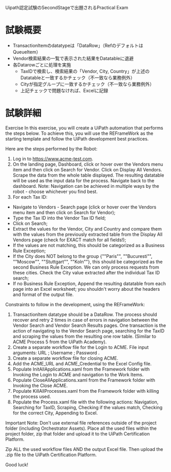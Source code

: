 Uipath認定試験のSecondStageで出題されるPractical Exam

# 試験概要

- TransactionItemのdatatypeは「DataRow」（RefのデフォルトはQueueItem）
- Vendor検索結果の一覧で表示された結果をDatatableに退避
- 各Datarowごとに処理を実施
  - TaxIDで検索し、検索結果の「Vendor, City, Country」が上述のDatatableと一致するかチェック（不一致なら業務例外）
  - Cityが指定グループに一致するかチェック（不一致なら業務例外）
  - 上記チェックで問題なければ、Excelに記録

# 試験詳細

Exercise
In this exercise, you will create a UiPath automation that performs the steps below.
To achieve this, you will use the REFrameWork as the starting template and follow the UiPath development best practices.

Here are the steps performed by the Robot:
1. Log in to https://www.acme-test.com.
2. On the landing page, Dashboard, click or hover over the Vendors menu item and then click on Search for Vendor. 
   Click on Display All Vendors. Scrape the data from the whole table displayed. 
   The resulting datatable will be used as the input data for the process. Navigate back to the dashboard.
   Note: Navigation can be achieved in multiple ways by the robot - choose whichever you find best.
3. For each Tax ID:
- Navigate to Vendors - Search page (click or hover over the Vendors menu item and then click on Search for Vendor);
- Type the Tax ID into the Vendor Tax ID field;
- Click on Search;
- Extract the values for the Vendor, City and Country and compare them with the values from the previously extracted table from the Display All Vendors page (check for EXACT match for all fields!);
- If the values are not matching, this should be categorized as a Business Rule Exception;
- If the City does NOT belong to the group {""Paris"", ""Bucuresti"", ""Moscow"", ""Stuttgart"", ""Koln""}, this should be categorized as the second Business Rule Exception. We can only process requests from these cities. Check the City value extracted after the individual Tax ID search;
- If no Business Rule Exception, Append the resulting datatable from each page into an Excel worksheet; you shouldn't worry about the headers and format of the output file.

Constraints to follow in the development, using the REFrameWork:
1. TransactionItem datatype should be a DataRow. 
   The process should recover and retry 2 times in case of errors in navigation between the Vendor Search and Vendor Search Results pages. 
   One transaction is the action of navigating to the Vendor Search page, searching for the TaxID and scraping the values from the resulting one row table. (Similar to ACME Process 5 from the UiPath Academy). 
2. Create a separate workflow file for the Login to ACME. File input arguments: URL ; Username ; Password .
3. Create a separate workflow file for closing ACME. 
4. Add the ACME_URL and ACME_Credential to the Excel Config file.
5. Populate InitAllApplications.xaml from the Framework folder with Invoking the Login to ACME and navigation to the Work Items.
6. Populate CloseAllApplications.xaml from the Framework folder with Invoking the Close ACME.
7. Populate KillAllProcesses.xaml from the Framework folder with killing the process used.
8. Populate the Process.xaml file with the following actions: Navigation, Searching for TaxID, Scraping, Checking if the values match, Checking for the correct City, Appending to Excel.

Important Note: Don't use external file references outside of the project folder (including Orchestrator Assets). Place all the used files within the project folder, zip that folder and upload it to the UiPath Certification Platform.

Zip ALL the used workflow files AND the output Excel file. Then upload the .zip file to the UiPath Certification Platform.

Good luck!
